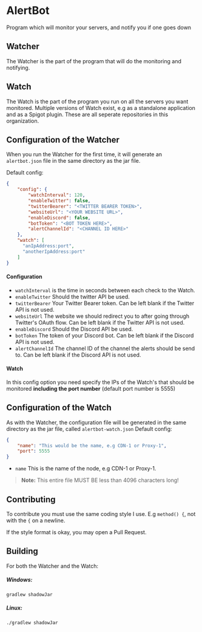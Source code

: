 # AlertBot
Program which will monitor your servers, and notify you if one goes down

## Watcher
The Watcher is the part of the program that will do the monitoring and notifying.

## Watch
The Watch is the part of the program you run on all the servers you want monitored. Multiple versions of Watch exist, e.g as a standalone application and as a Spigot plugin. These are all seperate repositories in this organization.

## Configuration of the Watcher
When you run the Watcher for the first time, it will generate an `alertbot.json` file in the same directory as the jar file.

Default config:
```json
{
    "config": {
        "watchInterval": 120,
        "enableTwitter": false,
        "twitterBearer": "<TWITTER BEARER TOKEN>",
        "websiteUrl": "<YOUR WEBSITE URL>",
        "enableDiscord": false,
        "botToken": "<BOT TOKEN HERE>",
        "alertChannelId": "<CHANNEL ID HERE>"
    },
    "watch": [
      "anIpAddress:port",
      "anotherIpAddress:port"
    ]
}
```
#### Configuration
- `watchInterval` is the time in seconds between each check to the Watch.
- `enableTwitter` Should the twitter API be used.
- `twitterBearer` Your Twitter Bearer token. Can be left blank if the Twitter API is not used.
- `websiteUrl` The website we should redirect you to after going through Twitter's OAuth flow. Can be left blank if the Twitter API is not used.
- `enableDiscord` Should the Discord API be used.
- `botToken` The token of your Discord bot. Can be left blank if the Discord API is not used.
- `alertChannelId` The channel ID of the channel the alerts should be send to. Can be left blank if the Discord API is not used.
#### Watch
In this config option you need specify the IPs of the Watch's that should be monitored **including the port number** (default port number is 5555)

## Configuration of the Watch
As with the Watcher, the configuration file will be generated in the same directory as the jar file, called `alertbot-watch.json`
Default config:
```json
{
    "name": "This would be the name, e.g CDN-1 or Proxy-1",
    "port": 5555
}
```
- `name` This is the name of the node, e.g CDN-1 or Proxy-1.

> **Note:** This entire file MUST BE less than 4096 characters long!

## Contributing
To contribute you must use the same coding style I use. E.g `method() {`, not with the `{` on a newline.

If the style format is okay, you may open a Pull Request.

## Building
For both the Watcher and the Watch:

##### Windows:
``gradlew shadowJar``

##### Linux:
``./gradlew shadowJar``
